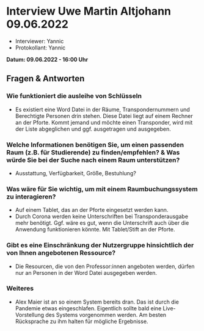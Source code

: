 # Interview Uwe Martin Altjohann 09.06.2022

- Interviewer: Yannic
- Protokollant: Yannic

**Datum: 09.06.2022 - 16:00 Uhr**

## Fragen & Antworten

### Wie funktioniert die ausleihe von Schlüsseln

- Es existiert eine Word Datei in der Räume, Transpondernummern und Berechtigte Personen drin stehen. Diese Datei liegt auf einem Rechner an der Pforte. Kommt jemand und möchte einen Transponder, wird mit der Liste abgeglichen und ggf. ausgetragen und ausgegeben.

### Welche Informationen benötigen Sie, um einen passenden Raum (z.B. für Studierende) zu finden/empfehlen? & Was würde Sie bei der Suche nach einem Raum unterstützen?

- Ausstattung, Verfügbarkeit, Größe, Bestuhlung?

### Was wäre für Sie wichtig, um mit einem Raumbuchungssystem zu interagieren?

- Auf einem Tablet, das an der Pforte eingesetzt werden kann.
- Durch Corona werden keine Unterschriften bei Transponderausgabe mehr benötigt. Ggf. wäre es gut, wenn die Unterschrift auch über die Anwendung funktionieren könnte. Mit Tablet/Stift an der Pforte.


### Gibt es eine Einschränkung der Nutzergruppe hinsichtlich der von Ihnen angebotenen Ressource?

- Die Resourcen, die von den Professor:innen angeboten werden, dürfen nur an Personen in der Word Datei ausgegeben werden. 


### Weiteres

- Alex Maier ist an so einem System bereits dran. Das ist durch die Pandemie etwas eingeschlafen. Eigentlich sollte bald eine Live-Vorstellung des Systems vorgenommen werden. Am besten Rücksprache zu ihm halten für mögliche Ergebnisse.